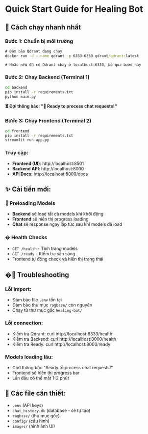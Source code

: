 # Quick Start Guide for Healing Bot

## 🚀 Cách chạy nhanh nhất

### Bước 1: Chuẩn bị môi trường
```cmd
# Đảm bảo Qdrant đang chạy
docker run -d --name qdrant -p 6333:6333 qdrant/qdrant:latest

# Hoặc nếu đã có Qdrant chạy ở localhost:6333, bỏ qua bước này
```

### Bước 2: Chạy Backend (Terminal 1)
```cmd
cd backend
pip install -r requirements.txt
python main.py
```

**⏳ Đợi thông báo: "🎉 Ready to process chat requests!"**

### Bước 3: Chạy Frontend (Terminal 2) 
```cmd
cd frontend
pip install -r requirements.txt
streamlit run app.py
```

### Truy cập:
- **Frontend (UI)**: http://localhost:8501
- **Backend API**: http://localhost:8000
- **API Docs**: http://localhost:8000/docs

## ✨ Cải tiến mới:

### 🔄 Preloading Models
- **Backend** sẽ load tất cả models khi khởi động
- **Frontend** sẽ hiển thị progress loading
- **Chat** sẽ response ngay lập tức sau khi models đã load

### � Health Checks
- `GET /health` - Tình trạng models
- `GET /ready` - Kiểm tra sẵn sàng
- Frontend tự động check và hiển thị trạng thái

## �🔧 Troubleshooting

### Lỗi import:
- Đảm bảo file `.env` tồn tại
- Đảm bảo thư mục `ragbase/` còn nguyên
- Chạy từ thư mục gốc `healing-bot/`

### Lỗi connection:
- Kiểm tra Qdrant: curl http://localhost:6333/health
- Kiểm tra Backend: curl http://localhost:8000/health
- Kiểm tra Ready: curl http://localhost:8000/ready

### Models loading lâu:
- Chờ thông báo "Ready to process chat requests!"
- Frontend sẽ hiển thị progress bar
- Lần đầu có thể mất 1-2 phút

## 📝 Các file cần thiết:
- `.env` (API keys)
- `chat_history.db` (database - sẽ tự tạo)
- `ragbase/` (thư mục gốc)
- `config/` (cấu hình)
- `images/` (hình ảnh UI)
